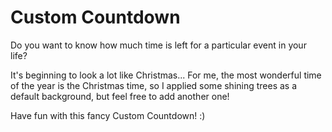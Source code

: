 # Custom Countdown

Do you want to know how much time is left for a particular event in your life?

It's beginning to look a lot like Christmas... 
For me, the most wonderful time of the year is the Christmas time, so I applied some shining trees as a default background, but feel free to add another one!

Have fun with this fancy Custom Countdown! :)

